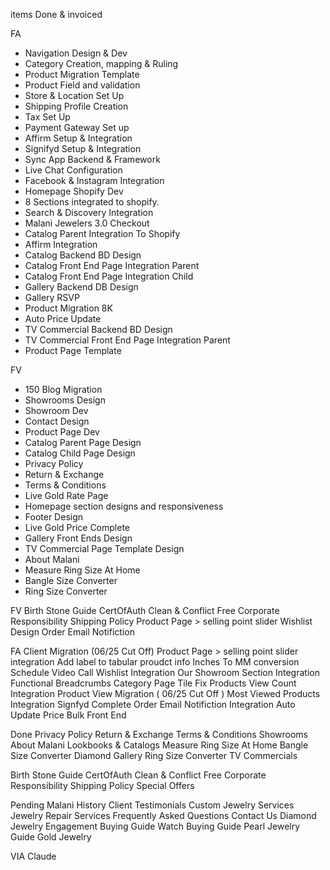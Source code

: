 items Done & invoiced

FA
- Navigation Design & Dev
- Category Creation, mapping & Ruling
- Product Migration Template
- Product Field and validation
- Store & Location Set Up
- Shipping Profile Creation
- Tax Set Up
- Payment Gateway Set up
- Affirm Setup & Integration
- Signifyd Setup & Integration
- Sync App Backend & Framework
- Live Chat Configuration
- Facebook & Instagram Integration
- Homepage Shopify Dev
- 8 Sections integrated to shopify.
- Search & Discovery Integration
- Malani Jewelers 3.0 Checkout
- Catalog Parent Integration To Shopify
- Affirm Integration
- Catalog Backend BD Design
- Catalog Front End Page Integration Parent
- Catalog Front End Page Integration Child
- Gallery Backend DB Design
- Gallery RSVP
- Product Migration 8K
- Auto Price Update
- TV Commercial Backend BD Design
- TV Commercial Front End Page Integration Parent
- Product Page Template


FV
- 150 Blog Migration
- Showrooms Design
- Showroom Dev
- Contact Design
- Product Page Dev
- Catalog Parent Page Design
- Catalog Child Page Design
- Privacy Policy
- Return & Exchange
- Terms & Conditions
- Live Gold Rate Page
- Homepage section designs and responsiveness
- Footer Design
- Live Gold Price Complete
- Gallery Front Ends Design
- TV Commercial Page Template Design
- About Malani
- Measure Ring Size At Home
- Bangle Size Converter
- Ring Size Converter


FV
Birth Stone Guide
CertOfAuth
Clean & Conflict Free
Corporate Responsibility
Shipping Policy
Product Page > selling point slider
Wishlist Design
Order Email Notifiction

FA
Client Migration (06/25 Cut Off)
Product Page >  selling point slider integration
Add label to tabular proudct info
Inches To MM conversion
Schedule Video Call
Wishlist Integration
Our Showroom Section Integration
Functional Breadcrumbs
Category Page Tile Fix 
Products View Count Integration
Product View Migration ( 06/25 Cut Off )
Most Viewed Products Integration
Signfyd Complete
Order Email Notifiction Integration
Auto Update Price Bulk Front End



Done
Privacy Policy
Return & Exchange
Terms & Conditions
Showrooms
About Malani
Lookbooks & Catalogs
Measure Ring Size At Home
Bangle Size Converter
Diamond Gallery
Ring Size Converter
TV Commercials

Birth Stone Guide
CertOfAuth
Clean & Conflict Free
Corporate Responsibility
Shipping Policy
Special Offers

Pending
Malani History
Client Testimonials
Custom Jewelry Services
Jewelry Repair Services
Frequently Asked Questions
Contact Us
Diamond Jewelry
Engagement Buying Guide
Watch Buying Guide
Pearl Jewelry Guide
Gold Jewelry



VIA Claude

